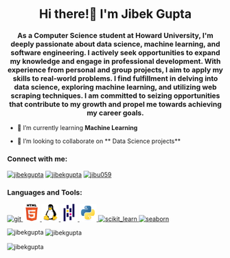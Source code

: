 <h1 align="center">Hi there!👋 I'm Jibek Gupta</h1>
<h3 align="center">As a Computer Science student at Howard University, I'm deeply passionate about data science, machine learning, and software engineering. I actively seek opportunities to expand my knowledge and engage in professional development. With experience from personal and group projects, I aim to apply my skills to real-world problems. I find fulfillment in delving into data science, exploring machine learning, and utilizing web scraping techniques. I am committed to seizing opportunities that contribute to my growth and propel me towards achieving my career goals.</h3>



- 🌱 I’m currently learning **Machine Learning**

- 👯 I’m looking to collaborate on ** Data Science projects**

<h3 align="left">Connect with me:</h3>
<p align="left">
<a href="https://linkedin.com/in/jibekgupta" target="blank"><img align="center" src="https://raw.githubusercontent.com/rahuldkjain/github-profile-readme-generator/master/src/images/icons/Social/linked-in-alt.svg" alt="jibekgupta" height="30" width="40" /></a>
<a href="https://kaggle.com/jibekgupta" target="blank"><img align="center" src="https://raw.githubusercontent.com/rahuldkjain/github-profile-readme-generator/master/src/images/icons/Social/kaggle.svg" alt="jibekgupta" height="30" width="40" /></a>
<a href="https://www.leetcode.com/jibu059" target="blank"><img align="center" src="https://raw.githubusercontent.com/rahuldkjain/github-profile-readme-generator/master/src/images/icons/Social/leet-code.svg" alt="jibu059" height="30" width="40" /></a>
</p>

<h3 align="left">Languages and Tools:</h3>
<p align="left"> <a href="https://git-scm.com/" target="_blank" rel="noreferrer"> <img src="https://www.vectorlogo.zone/logos/git-scm/git-scm-icon.svg" alt="git" width="40" height="40"/> </a> <a href="https://www.w3.org/html/" target="_blank" rel="noreferrer"> <img src="https://raw.githubusercontent.com/devicons/devicon/master/icons/html5/html5-original-wordmark.svg" alt="html5" width="40" height="40"/> </a> <a href="https://www.linux.org/" target="_blank" rel="noreferrer"> <img src="https://raw.githubusercontent.com/devicons/devicon/master/icons/linux/linux-original.svg" alt="linux" width="40" height="40"/> </a> <a href="https://pandas.pydata.org/" target="_blank" rel="noreferrer"> <img src="https://raw.githubusercontent.com/devicons/devicon/2ae2a900d2f041da66e950e4d48052658d850630/icons/pandas/pandas-original.svg" alt="pandas" width="40" height="40"/> </a> <a href="https://www.python.org" target="_blank" rel="noreferrer"> <img src="https://raw.githubusercontent.com/devicons/devicon/master/icons/python/python-original.svg" alt="python" width="40" height="40"/> </a> <a href="https://scikit-learn.org/" target="_blank" rel="noreferrer"> <img src="https://upload.wikimedia.org/wikipedia/commons/0/05/Scikit_learn_logo_small.svg" alt="scikit_learn" width="40" height="40"/> </a> <a href="https://seaborn.pydata.org/" target="_blank" rel="noreferrer"> <img src="https://seaborn.pydata.org/_images/logo-mark-lightbg.svg" alt="seaborn" width="40" height="40"/> </a> </p>

<p><img align="left" src="https://github-readme-stats.vercel.app/api/top-langs?username=jibekgupta&show_icons=true&locale=en&layout=compact" alt="jibekgupta" /></p>

<p>&nbsp;<img align="center" src="https://github-readme-stats.vercel.app/api?username=jibekgupta&show_icons=true&locale=en" alt="jibekgupta" /></p>

<p><img align="center" src="https://github-readme-streak-stats.herokuapp.com/?user=jibekgupta&" alt="jibekgupta" /></p>
